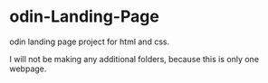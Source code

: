 # odin-Landing-Page
odin landing page project for html and css.

I will not be making any additional folders, because this is only one webpage.